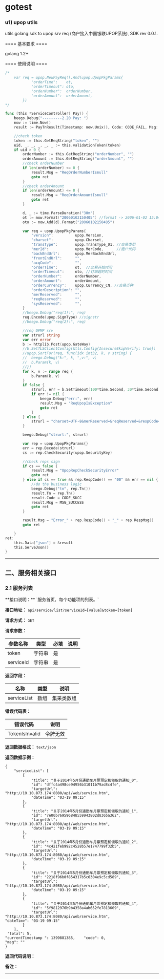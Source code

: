 gotest
======

### u1) upop utils

utils golang sdk to upop srv req (商户接入中国银联UPOP系统), SDK rev 0.0.1.

==== 基本要求 ====

golang 1.2+ 

==== 使用说明 ====
```go
/*
	var req = upop.NewPayReq().And(upop.UpopPkgParams{ 
			"orderTime":    ot, 
			"orderTimeout": oto, 
			"orderNumber":  orderNumber, 
			"orderAmount":  orderAmount, 
		})
*/

func (this *ServiceController) Pay() {
	beego.Debug("---------2.20 Pay: ")
	now := time.Now()
	result := PayTnResult{Timestamp: now.Unix(), Code: CODE_FAIL, Msg: MSG_TOKEN_IS_INVALID}

	//check token
	token := this.GetReqString("token", "")
	uid, _, _, _, _, _ := this.validationToken(token)
	if uid > 0 {
		orderNumber := this.GetReqString("orderNumber", "")
		orderAmount := this.GetReqString("orderAmount", "")
		//check orderNumber
		if len(orderNumber) <= 0 {
			result.Msg = "ReqOrderNumberIsnull"
			goto ret
		}
		//check orderAmount
		if len(orderAmount) <= 0 {
			result.Msg = "ReqOrderAmountIsnull"
			goto ret
		}

		d, _ := time.ParseDuration("30m")
		ot := now.Format("20060102150405") //format -> 2006-01-02 15:04:05
		oto := now.Add(d).Format("20060102150405")

		var req = upop.UpopPkgParams{
			"version":          upop.Version,
			"charset":          upop.Charset,
			"transType":        upop.TransType_01, //交易类型
			"merId":            upop.MerCode,      //商户代码
			"backEndUrl":       upop.MerBackEndUrl,
			"frontEndUrl":      "",
			"acqCode":          "",
			"orderTime":        ot,  //交易开始时间
			"orderTimeout":     oto, //订单超时时间
			"orderNumber":      orderNumber,
			"orderAmount":      orderAmount,
			"orderCurrency":    upop.Currency_CN, //交易币种
			"orderDescription": "",
			"merReserved":      "",
			"reqReserved":      "",
			"sysReserved":      "",
		}
		//beego.Debug("req(1):", req)
		req.Encode(upop.SignType) //signstr
		//beego.Debug("req(2):", req)

		//req UPMP srv
		var strurl string
		var err error
		b := httplib.Post(upop.GateWay)
		//b.SetTLSClientConfig(&tls.Config{InsecureSkipVerify: true})
		//upop.SortFor(req, func(idx int32, k, v string) {
		//	beego.Debug("k:", k, ",v:", v)
		//	b.Param(k, v)
		//})
		for k, v := range req {
			b.Param(k, v)
		}
		if false {
			strurl, err = b.SetTimeout(100*time.Second, 30*time.Second).String() //strurl
			if err != nil {
				beego.Debug("err:", err)
				result.Msg = "ReqUpopIsException"
				goto ret
			}
		} else {
			strurl = "charset=UTF-8&merReserved=&reqReserved=&respCode=00&respMsg=ok&sysReserved=&tn=A0000000000001&transType=01&version=1.0.0&signMethod=MD5&signature=e6d1877889422a8b21d9d1a2cd91dfb8"
		}

		beego.Debug("strurl:", strurl)

		var rep = upop.UpopPkgParams{}
		err = rep.Decode(strurl)
		cs := rep.CheckSecurity(upop.SecurityKey)

		//check reps sign
		if cs == false {
			result.Msg = "UpopRepCheckSecurityError"
			goto ret
		} else if cs == true && rep.RespCode() == "00" && err == nil {
			//do the business logic
			beego.Debug("tn", rep.Tn())
			result.Tn = rep.Tn()
			result.Code = CODE_SUCC
			result.Msg = MSG_SUCCESS
			goto ret
		}

		result.Msg = "Error_" + rep.RespCode() + "_" + rep.RespMsg()
		goto ret

	}
ret:
	this.Data["json"] = &result
	this.ServeJson()
}
```


* * *

<h2 id="user">二、服务相关接口</h2>
<h3 id="user1">2.1 服务列表</h3>
**接口说明：**  `服务首页，每个功能项的列表。`

**接口地址：**  `api/service/list?serviceId=[value]&token=[token]`

**请求方式：**  `GET`

**请求参数：**
>
| 参数名称       | 类型      	|必填    	| 说明              |
| ----------- 	|--------	|------		| ----------------- |
| token      	| 字符串 	|		是	|          |
| serviceId      |字符串	|   	        是    |          |


**返回字段：**
>
| 名称              | 类型      | 说明              |
| ----------- 	|--------	| -----------------|
| serviceList      	| 数组 	|	集采类数组 |


**错误代码表：**
>
| 错误代码      |  说明           |
| ----------- 	|-----------------|
| TokenIsInvalid      	| 令牌无效  |


**返回数据格式：**	`text/json`
	
**返回数据示例：**

```
{
    "serviceList": [
        {
            "title": "关于2014年5月份通勤车月票预定和领取的通知_0",
            "id": "dffc4a498ce94956b31011b79ad8c4fe",
            "targetUrl": "http://10.10.873.174:8080/api/web/service.htm",
            "dateTime": "03-19 09:15"
        },
        {
            "title": "关于2014年5月份通勤车月票预定和领取的通知_1",
            "id": "7e00b769596848559943802d836ba362",
            "targetUrl": "http://10.10.873.174:8080/api/web/service.htm",
            "dateTime": "03-19 09:15"
        },
        {
            "title": "关于2014年5月份通勤车月票预定和领取的通知_2",
            "id": "4c421feb992c4528b57e1747799f32b5",
            "targetUrl": "http://10.10.873.174:8080/api/web/service.htm",
            "dateTime": "03-19 09:15"
        },
        {
            "title": "关于2014年5月份通勤车月票预定和领取的通知_3",
            "id": "2218f96b0f854317b5c6304e9c5cd589",
            "targetUrl": "http://10.10.873.174:8080/api/web/service.htm",
            "dateTime": "03-19 09:15"
        },
        {
            "title": "关于2014年5月份通勤车月票预定和领取的通知_4",
            "id": "5f9812976b9b4358a4ab652fe7813609",
            "targetUrl": "http://10.10.873.174:8080/api/web/service.htm",
"dateTime": "03-19 09:15"
        }
    ],
 "total": 5,
"currentTimestamp ": 1399881385,    "code": 0,
"msg": ""
}

```

**返回代码说明：**

**备注：**
	

* * *
